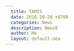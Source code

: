 ```yaml
---
  title: TAMIS
  date: 2016-10-28 +0700		  
  categories: News		
  description: News8
  author: Me		 
  layout: default-new
---
```


# 
